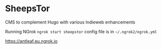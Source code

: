 # SheepsTor
CMS to complement Hugo with various Indieweb enhancements

Running NGrok
`ngrok start sheepstor`
config file is in `~/.ngrok2/ngrok.yml`

https://antleaf.eu.ngrok.io